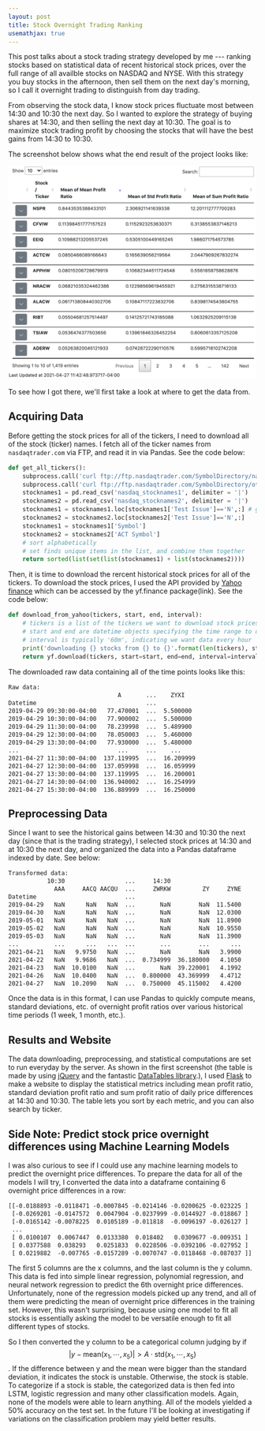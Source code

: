 ```yaml
---
layout: post
title: Stock Overnight Trading Ranking
usemathjax: true
---
```



This post talks about a stock trading strategy developed by me --- ranking stocks based on statistical data of recent historical stock prices, over the full range of all availble stocks on NASDAQ and NYSE. With this strategy you buy stocks in the afternoon, then sell them on the next day's morning, so I call it overnight trading to distinguish from day trading. 

From observing the stock data, I know stock prices fluctuate most between 14:30 and 10:30 the next day. So I wanted to explore the strategy of buying shares at 14:30, and then selling the next day at 10:30. The goal is to maximize stock trading profit by choosing the stocks that will have the best gains from 14:30 to 10:30. 

The screenshot below shows what the end result of the project looks like:

![Table of Ranked Stock Data Analysis](/public/images/stock_table_screenshot.png)

To see how I got there, we'll first take a look at where to get the data from.

## Acquiring Data

Before getting the stock prices for all of the tickers, I need to download all of the stock (ticker) names. I fetch all of the ticker names from `nasdaqtrader.com` via FTP, and read it in via Pandas. See the code below:

```python
def get_all_tickers():
    subprocess.call('curl ftp://ftp.nasdaqtrader.com/SymbolDirectory/nasdaqlisted.txt > nasdaq_stocknames1', shell = True)
    subprocess.call('curl ftp://ftp.nasdaqtrader.com/SymbolDirectory/otherlisted.txt > nasdaq_stocknames2', shell = True)
    stocknames1 = pd.read_csv('nasdaq_stocknames1', delimiter = '|')
    stocknames2 = pd.read_csv('nasdaq_stocknames2', delimiter = '|')
    stocknames1 = stocknames1.loc[stocknames1['Test Issue']=='N',:] # get rid of Test Issue = Y
    stocknames2 = stocknames2.loc[stocknames2['Test Issue']=='N',:]
    stocknames1 = stocknames1['Symbol']
    stocknames2 = stocknames2['ACT Symbol']
    # sort alphabetically 
    # set finds unique items in the list, and combine them together
    return sorted(list(set(list(stocknames1) + list(stocknames2)))) 
```
<!-- <script src="https://gist.github.com/jingwenlin/b406450811b312a906bb88fe4e836f1b.js"></script> -->

Then, it is time to download the rercent historical stock prices for all of the tickers. To download the stock prices, I used the API provided by [Yahoo finance](https://finance.yahoo.com) which can be accessed by the yf.finance package(link). See the code below:

```python
def download_from_yahoo(tickers, start, end, interval):
    # tickers is a list of the tickers we want to download stock prices for
    # start and end are datetime objects specifying the time range to download
    # interval is typically '60m', indicating we want data every hour
    print('downloading {} stocks from {} to {}'.format(len(tickers), start, end))
    return yf.download(tickers, start=start, end=end, interval=interval)
```
<!-- <script src="https://gist.github.com/jingwenlin/6ecd4ad2a76ba37032b2ca824a9afda8.js"></script>
 -->
The downloaded raw data containing all of the time points looks like this:

```
Raw data:
                               A       ...    ZYXI
Datetime                               ...        
2019-04-29 09:30:00-04:00   77.470001  ...  5.500000
2019-04-29 10:30:00-04:00   77.900002  ...  5.500000
2019-04-29 11:30:00-04:00   78.239998  ...  5.489900
2019-04-29 12:30:00-04:00   78.050003  ...  5.460000
2019-04-29 13:30:00-04:00   77.930000  ...  5.480000
...                            ...     ...    ...
2021-04-27 11:30:00-04:00  137.119995  ...  16.209999
2021-04-27 12:30:00-04:00  137.059998  ...  16.059999
2021-04-27 13:30:00-04:00  137.119995  ...  16.200001
2021-04-27 14:30:00-04:00  136.940002  ...  16.254999
2021-04-27 15:30:00-04:00  136.889999  ...  16.250000
```
<!-- <script src="https://gist.github.com/jingwenlin/e697f68c53596a99cb46147fb69b4797.js"></script> -->

## Preprocessing Data

Since I want to see the historical gains between 14:30 and 10:30 the next day (since that is the trading strategy), I selected stock prices at 14:30 and at 10:30 the next day, and organized the data into a Pandas dataframe indexed by date. See below:

```
Transformed data:
           10:30                 ...     14:30                    
             AAA     AACQ AACQU  ...     ZWRKW         ZY     ZYNE
Datetime                         ...                              
2019-04-29   NaN      NaN   NaN  ...       NaN        NaN  11.5400
2019-04-30   NaN      NaN   NaN  ...       NaN        NaN  12.0300
2019-05-01   NaN      NaN   NaN  ...       NaN        NaN  11.8900
2019-05-02   NaN      NaN   NaN  ...       NaN        NaN  10.9550
2019-05-03   NaN      NaN   NaN  ...       NaN        NaN  11.3900
...          ...      ...   ...  ...       ...        ...      ...
2021-04-21   NaN   9.9750   NaN  ...       NaN        NaN   3.9900
2021-04-22   NaN   9.9686   NaN  ...  0.734999  36.180000   4.1050
2021-04-23   NaN  10.0100   NaN  ...       NaN  39.220001   4.1992
2021-04-26   NaN  10.0400   NaN  ...  0.800000  43.369999   4.4712
2021-04-27   NaN  10.2090   NaN  ...  0.750000  45.115002   4.4200
```
<!-- <script src="https://gist.github.com/jingwenlin/470ff2da455e71aad4e8c4c360874277.js"></script> -->

Once the data is in this format, I can use Pandas to quickly compute means, standard deviations, etc. of overnight profit ratios over various historical time periods (1 week, 1 month, etc.). 

## Results and Website

The data downloading, preprocessing, and statistical computations are set to run everyday by the server. As shown in the first screenshot (the table is made by using [jQuery](https://jquery.com) and the fantastic [DataTables library](https://datatables.net).), I used [Flask](https://flask.palletsprojects.com/en/2.0.x/) to make a website to display the statistical metrics including mean profit ratio, standard deviation profit ratio and sum profit ratio of daily price differences at 14:30 and 10:30. The table lets you sort by each metric, and you can also search by ticker. <!-- I made the table using [jQuery](https://jquery.com) and the fantastic [DataTables library](https://datatables.net).
 -->
## Side Note: Predict stock price overnight differences using Machine Learning Models

I was also curious to see if I could use any machine learning models to predict the overnight price differences. To prepare the data for all of the models I will try, I converted the data into a dataframe containing 6 overnight price differences in a row:

```
[[-0.0188893 -0.0118471 -0.0007845 -0.0214146 -0.0200625 -0.023225 ]
 [-0.0269201 -0.0147572  0.0047904 -0.0237999 -0.0144927 -0.018867 ]
 [-0.0165142 -0.0078225  0.0105189 -0.011818  -0.0096197 -0.026127 ]
 ...
 [ 0.0100107  0.0067447  0.0133380  0.018402   0.0309677 -0.009351 ]
 [ 0.0377588  0.038293   0.0251833  0.0228506 -0.0392106 -0.027952 ]
 [ 0.0219882  -0.007765 -0.0157289 -0.0070747 -0.0118468 -0.087037 ]]
```
<!-- <script src="https://gist.github.com/donald-pinckney/067cc1d2f5389730bad9fa22b71bab38.js"></script> -->

The first 5 columns are the x columns, and the last column is the y column. This data is fed into simple linear regression, polynomial regression, and neural network regression to predict the 6th overnight price differences. Unfortunately, none of the regression models picked up any trend, and all of them were predicting the mean of overnight price differences in the training set. However, this wasn't surprising, because using one model to fit all stocks is essentially asking the model to be versatile enough to fit all different types of stocks.

So I then converted the y column to be a categorical column judging by if $$ \lvert y-\mathrm{mean}(x_1, \cdots ,x_5) \rvert > A \cdot \mathrm{std}(x_1, \cdots, x_5) $$. If the difference between y and the mean were bigger than the standard deviation, it indicates the stock is unstable. Otherwise, the stock is stable. To categorize if a stock is stable, the categorized data is then fed into LSTM, logistic regression and many other classification models. Again, none of the models were able to learn anything. All of the models yielded a 50% accuracy on the test set. In the future I'll be looking at investigating if variations on the classification problem may yield better results.

